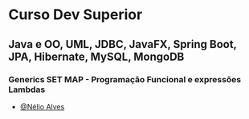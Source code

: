 # Curso Dev Superior 

##  Java e OO, UML, JDBC, JavaFX, Spring Boot, JPA, Hibernate, MySQL, MongoDB 

### Generics SET MAP - Programação Funcional e expressões Lambdas 


- [@Nélio Alves](https://www.udemy.com/user/nelio-alves/)


